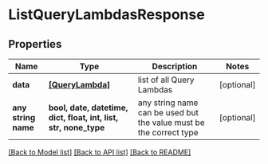 # ListQueryLambdasResponse


## Properties
Name | Type | Description | Notes
------------ | ------------- | ------------- | -------------
**data** | [**[QueryLambda]**](QueryLambda.md) | list of all Query Lambdas | [optional] 
**any string name** | **bool, date, datetime, dict, float, int, list, str, none_type** | any string name can be used but the value must be the correct type | [optional]

[[Back to Model list]](../README.md#documentation-for-models) [[Back to API list]](../README.md#documentation-for-api-endpoints) [[Back to README]](../README.md)



